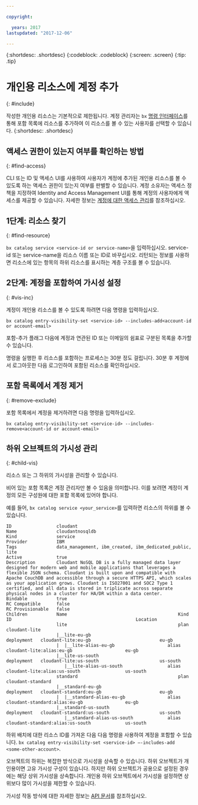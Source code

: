 ```yaml
---

copyright:

  years: 2017
lastupdated: "2017-12-06"

---
```


{:shortdesc: .shortdesc}
{:codeblock: .codeblock}
{:screen: .screen}
{:tip: .tip}

# 개인용 리소스에 계정 추가
{: #include}

작성한 개인용 리소스는 기본적으로 제한됩니다. 계정 관리자는 `bx` [명령 인터페이스](/docs/cli/reference/bluemix_cli/bx_cli.html#bluemix_catalog_entry_visibility_set)를 통해 포함 목록에 리소스를 추가하여 이 리소스를 볼 수 있는 사용자를 선택할 수 있습니다.
{:shortdesc: .shortdesc}

## 액세스 권한이 있는지 여부를 확인하는 방법
{: #find-access}

CLI 또는 ID 및 액세스 UI를 사용하여 사용자가 계정에 추가된 개인용 리소스를 볼 수 있도록 하는 액세스 권한이 있는지 여부를 판별할 수 있습니다. 계정 소유자는 액세스 정책을 지정하여 Identity and Access Management UI를 통해 계정의 사용자에게 액세스를 제공할 수 있습니다. 자세한 정보는 [계정에 대한 액세스 관리](access.html)를 참조하십시오.

## 1단계: 리소스 찾기
{: #find-resource}

`bx catalog service <service-id or service-name>`을 입력하십시오. service-id 또는 service-name을 리소스 이름 또는 ID로 바꾸십시오. 리턴되는 정보를 사용하면 리소스에 있는 항목의 하위 리소스를 표시하는 계층 구조를 볼 수 있습니다.

## 2단계: 계정을 포함하여 가시성 설정
{: #vis-inc}

계정이 개인용 리소스를 볼 수 있도록 하려면 다음 명령을 입력하십시오.

`bx catalog entry-visibility-set <service-id> --includes-add<account-id or account-email>`

포함-추가 플래그 다음에 계정과 연관된 ID 또는 이메일의 쉼표로 구분된 목록을 추가할 수 있습니다.

명령을 실행한 후 리소스를 포함하는 프로세스는 30분 정도 걸립니다. 30분 후 계정에서 로그아웃한 다음 로그인하여 포함된 리소스를 확인하십시오.

## 포함 목록에서 계정 제거
{: #remove-exclude}

포함 목록에서 계정을 제거하려면 다음 명령을 입력하십시오.

`bx catalog entry-visibility-set <service-id> --includes-remove<account-id or account-email>`

## 하위 오브젝트의 가시성 관리
{: #child-vis}

리소스 또는 그 하위의 가시성을 관리할 수 있습니다.

비어 있는 포함 목록은 계정 관리자만 볼 수 있음을 의미합니다. 이를 보려면 계정이 계정의 모든 구성원에 대한 포함 목록에 있어야 합니다.

예를 들어, `bx catalog service <your_service>`를 입력하면 리소스의 하위를 볼 수 있습니다.

```
ID                 cloudant
Name               cloudantnosqldb
Kind               service
Provider           IBM
Tags               data_management, ibm_created, ibm_dedicated_public, lite
Active             true
Description        Cloudant NoSQL DB is a fully managed data layer designed for modern web and mobile applications that leverages a flexible JSON schema. Cloudant is built upon and compatible with Apache CouchDB and accessible through a secure HTTPS API, which scales as your application grows. Cloudant is ISO27001 and SOC2 Type 1 certified, and all data is stored in triplicate across separate physical nodes in a cluster for HA/DR within a data center.
Bindable           true
RC Compatible      false
RC Provisionable   false
Children           Name                                          Kind         ID                                               Location
                   lite                                          plan         cloudant-lite
                   |__lite-eu-gb                             deployment   cloudant-lite:eu-gb                          eu-gb
                   |  |__lite-alias-eu-gb                    alias        cloudant-lite:alias:eu-gb                    eu-gb
                   |__lite-us-south                          deployment   cloudant-lite:us-south                       us-south
                      |__lite-alias-us-south                 alias        cloudant-lite:alias:us-south                 us-south
                   standard                                      plan         cloudant-standard
                   |__standard-eu-gb                         deployment   cloudant-standard:eu-gb                      eu-gb
                   |  |__standard-alias-eu-gb                alias        cloudant-standard:alias:eu-gb                eu-gb
                   |__standard-us-south                      deployment   cloudant-standard:us-south                   us-south
                      |__standard-alias-us-south             alias        cloudant-standard:alias:us-south             us-south
```

하위 배치에 대한 리소스 ID를 가져온 다음 다음 명령을 사용하여 계정을 포함할 수 있습니다. `bx catalog entry-visibility-set <service-id> —-includes-add <some-other-account>`.

오브젝트의 하위는 복잡한 방식으로 가시성을 상속할 수 있습니다. 하위 오브젝트가 개인용이면 고유 가시성 구성이 있습니다. 하지만 하위 오브젝트가 공용으로 설정된 경우에는 해당 상위 가시성을 상속합니다. 개인용 하위 오브젝트에서 가시성을 설정하면 상위보다 많이 가시성을 제한할 수 있습니다.

가시성 작동 방식에 대한 자세한 정보는 [API 문서](https://console.bluemix.net/apidocs/682)를 참조하십시오.

